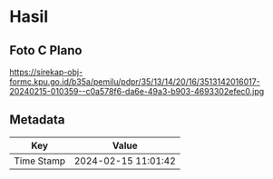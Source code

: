 # Hasil

## Foto C Plano

https://sirekap-obj-formc.kpu.go.id/b35a/pemilu/pdpr/35/13/14/20/16/3513142016017-20240215-010359--c0a578f6-da6e-49a3-b903-4693302efec0.jpg


## Metadata

| Key        | Value               |
| ---------- | ------------------- |
| Time Stamp | 2024-02-15 11:01:42 |



